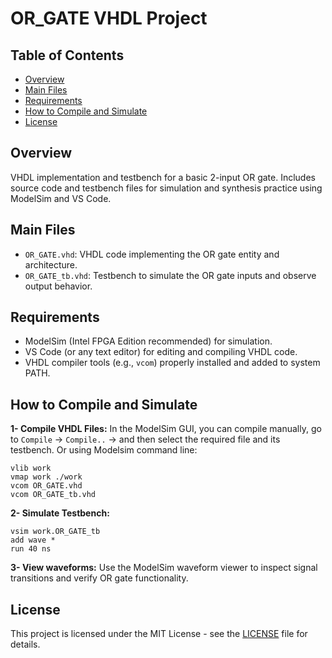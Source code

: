 # OR_GATE VHDL Project
## Table of Contents
- [Overview](#overview)
- [Main Files](#main-files)
- [Requirements](#requirements)
- [How to Compile and Simulate](#how-to-compile-and-simulate)
- [License](#license)

## Overview
VHDL implementation and testbench for a basic 2-input OR gate. Includes source code and testbench files for simulation and synthesis practice using ModelSim and VS Code.

## Main Files
- `OR_GATE.vhd`: VHDL code implementing the OR gate entity and architecture.
- `OR_GATE_tb.vhd`: Testbench to simulate the OR gate inputs and observe output behavior.

## Requirements
- ModelSim (Intel FPGA Edition recommended) for simulation.
- VS Code (or any text editor) for editing and compiling VHDL code.
- VHDL compiler tools (e.g., `vcom`) properly installed and added to system PATH.

## How to Compile and Simulate
**1- Compile VHDL Files:** In the ModelSim GUI, you can compile manually, go to `Compile` -> `Compile..` -> and then select the required file and its testbench.
Or using Modelsim command line:
```pgsql 
vlib work
vmap work ./work
vcom OR_GATE.vhd
vcom OR_GATE_tb.vhd
```

**2- Simulate Testbench:**
```pgsql 
vsim work.OR_GATE_tb
add wave *
run 40 ns
```
**3- View waveforms:**
Use the ModelSim waveform viewer to inspect signal transitions and verify OR gate functionality.

## License
This project is licensed under the MIT License - see the [LICENSE](LICENSE) file for details.
